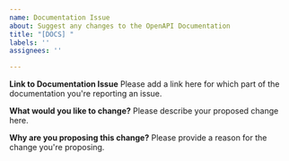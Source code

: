 ```yaml
---
name: Documentation Issue
about: Suggest any changes to the OpenAPI Documentation
title: "[DOCS] "
labels: ''
assignees: ''

---
```


**Link to Documentation Issue**
Please add a link here for which part of the documentation you're reporting an issue.

**What would you like to change?**
Please describe your proposed change here.

**Why are you proposing this change?**
Please provide a reason for the change you're proposing.

